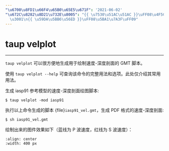 ```yaml
---
"\u6700\u8FD1\u66F4\u65B0\u65E5\u671F": '2021-06-02'
"\u672C\u8282\u8D21\u732E\u8005": "{{ \u7530\u51AC\u51AC }}\uFF08\u4F5C\u8005\uFF09\
  \u3001\n{{ \u59DA\u5BB6\u56ED }}\uFF08\u5BA1\u7A3F\uFF09"
---
```


# taup velplot

______________________________________________________________________

`taup velplot` 可以很方便地生成用于绘制速度-深度剖面的 GMT 脚本。

使用 `taup velplot --help` 可查询该命令的完整用法和选项。此处仅介绍其常用用法。

生成 iasp91 参考模型的速度-深度剖面绘图脚本:

```
$ taup velplot -mod iasp91
```

执行以上命令生成的脚本 {file}`iasp91_vel.gmt`，生成 PDF 格式的速度-深度剖面:

```
$ sh iasp91_vel.gmt
```

绘制出来的图件效果如下（蓝线为 P 波速度，红线为 S 波速度）：

```{image} taup_velplot.jpg
:align: center
:width: 400 px
```
